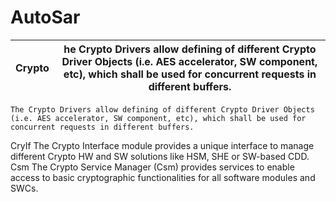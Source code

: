 # AutoSar

|Crypto |he Crypto Drivers allow defining of different Crypto Driver Objects (i.e. AES accelerator, SW component, etc), which shall be used for concurrent requests in different buffers.|
------- |-------------|

 	The Crypto Drivers allow defining of different Crypto Driver Objects (i.e. AES accelerator, SW component, etc), which shall be used for concurrent requests in different buffers.
CryIf 	The Crypto Interface module provides a unique interface to manage different Crypto HW and SW solutions like HSM, SHE or SW-based CDD.
Csm 	The Crypto Service Manager (Csm) provides services to enable access to basic cryptographic functionalities for all software modules and SWCs.
